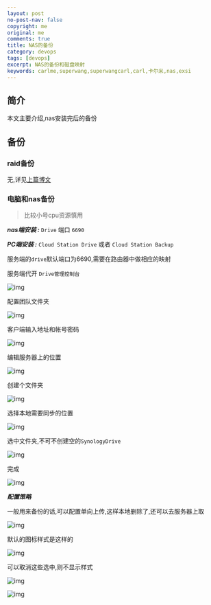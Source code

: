 ```yaml
---
layout: post
no-post-nav: false 
copyright: me
original: me
comments: true
title: NAS的备份
category: devops
tags: [devops]
excerpt: NAS的备份和磁盘映射
keywords: carlme,superwang,superwangcarl,carl,卡尔米,nas,exsi
---
```


## 简介

本文主要介绍,nas安装完后的备份

## 备份

### raid备份

无,详见[上篇博文](https://www.expreview.com/25412-all.html)

### 电脑和nas备份

> 比较小号cpu资源慎用

***nas端安装 :*** `Drive` 端口 `6690`

***PC端安装 :*** `Cloud Station Drive` 或者 `Cloud Station Backup`

服务端的`drive`默认端口为6690,需要在路由器中做相应的映射

服务端代开 `Drive管理控制台`

![img]({{site.cdn}}/assets/images/blog/2019/20190421204411.png)

配置团队文件夹

![img]({{site.cdn}}/assets/images/blog/2019/20190421235345.png)

客户端输入地址和帐号密码

![img]({{site.cdn}}/assets/images/blog/2019/20190421235504.png)

编辑服务器上的位置

![img]({{site.cdn}}/assets/images/blog/2019/20190422090705.png)

创建个文件夹

![img]({{site.cdn}}/assets/images/blog/2019/20190422090744.png)

选择本地需要同步的位置

![img]({{site.cdn}}/assets/images/blog/2019/20190422090902.png)

选中文件夹,不可不创建空的`SynologyDrive`

![img]({{site.cdn}}/assets/images/blog/2019/20190422091000.png)

完成

![img]({{site.cdn}}/assets/images/blog/2019/20190422091058.png)

***配置策略***

一般用来备份的话,可以配置单向上传,这样本地删除了,还可以去服务器上取

![img]({{site.cdn}}/assets/images/blog/2019/20190422091443.png)

默认的图标样式是这样的

![img]({{site.cdn}}/assets/images/blog/2019/20190422092234.png)

可以取消这些选中,则不显示样式

![img]({{site.cdn}}/assets/images/blog/2019/20190422092308.png)

![img]({{site.cdn}}/assets/images/blog/2019/20190422092340.png)
